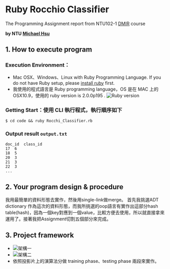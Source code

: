 # Ruby Rocchio Classifier
The Programming Assignment report from NTU102-1 [DMIR](https://ceiba.ntu.edu.tw/course/99b512/index.htm) course

**by NTU [Michael Hsu](http://michaelhsu.tw/ "blog")**

## 1. How to execute program
### Execution Environment：
- Mac OSX、Windows、Linux with Ruby Programming Language. If you do not have Ruby setup, please [install ruby](https://www.ruby-lang.org/zh_tw/ "ruby") first.
- 我使用的程式語言是 Ruby programming language，OS 是在 MAC 上的 OSX10.9，使用的 ruby version is 2.0.0p195 .
    ![Ruby version](https://raw.github.com/evenchange4/102-1_DMIR_PA_Rocchio-Classifier/master/image/ruby-v.png)


### Getting Start：使用 CLI 執行程式，執行順序如下

```
$ cd code && ruby Rocchi_Classifier.rb
```

### Output result `output.txt`

```
doc_id	class_id
17	6
18	5
20	3
21	3
22	3
...
```
## 2. Your program design & procedure
我用最簡單的資料形態去實作，然後用single-link做merge。 首先我挑選ADT dictionary 作為這次的資料形態，而我所挑選的oop語言有實作出這部分hash table(hash)，因為一個key對應到一個value，比較方便去使用，所以就直接拿來運用了。接著我把Assignment切割五個部分來完成。

## 3. Project framework
- ![架構一](https://raw.github.com/evenchange4/102-1_DMIR_PA_Rocchio-Classifier/master/image/struct2.png)
- ![架構二](https://raw.github.com/evenchange4/102-1_DMIR_PA_Rocchio-Classifier/master/image/struct1.png)
- 依照投影片上的演算法分做 training phase、testing phase 兩段來實作。
